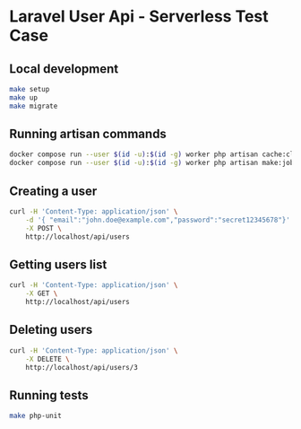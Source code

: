 # Laravel User Api - Serverless Test Case

## Local development
```bash
make setup
make up
make migrate
```

## Running artisan commands
```bash
docker compose run --user $(id -u):$(id -g) worker php artisan cache:clear
docker compose run --user $(id -u):$(id -g) worker php artisan make:job AcmeJob
```

## Creating a user
```bash
curl -H 'Content-Type: application/json' \
    -d '{ "email":"john.doe@example.com","password":"secret12345678"}' \
    -X POST \
    http://localhost/api/users
```

## Getting users list
```bash
curl -H 'Content-Type: application/json' \
    -X GET \
    http://localhost/api/users
```

## Deleting users
```bash
curl -H 'Content-Type: application/json' \
    -X DELETE \
    http://localhost/api/users/3
```

## Running tests
```bash
make php-unit
```
